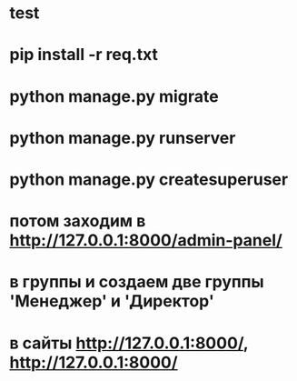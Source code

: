 # test
# pip install -r req.txt
# python manage.py migrate
# python manage.py runserver
# python manage.py createsuperuser
# потом заходим в http://127.0.0.1:8000/admin-panel/
# в группы и создаем две группы 'Менеджер' и 'Директор'
# в сайты http://127.0.0.1:8000/, http://127.0.0.1:8000/
